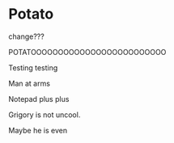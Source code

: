 # Potato

change???

POTATOOOOOOOOOOOOOOOOOOOOOOOOO


Testing testing

Man at arms

Notepad 
plus plus

Grigory is not uncool.

Maybe he is even 


